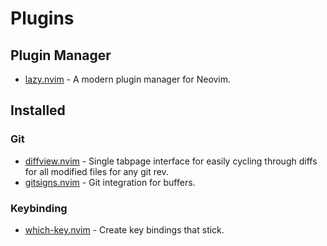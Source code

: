 # Plugins

## Plugin Manager

- [lazy.nvim](https://github.com/folke/lazy.nvim) - A modern plugin manager for Neovim.

## Installed

### Git

- [diffview.nvim](https://github.com/sindrets/diffview.nvim) - Single tabpage interface for easily cycling through diffs for all modified files for any git rev.
- [gitsigns.nvim](https://github.com/lewis6991/gitsigns.nvim) - Git integration for buffers.

### Keybinding

- [which-key.nvim](https://github.com/folke/which-key.nvim) - Create key bindings that stick.
